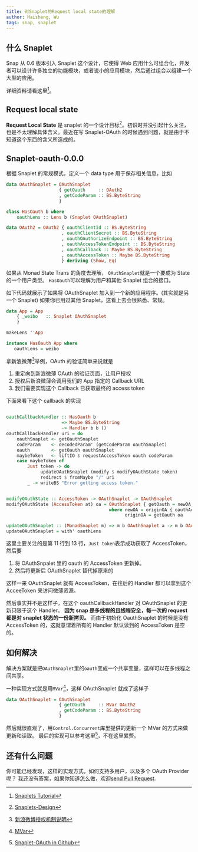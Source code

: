```yaml
---
title: 对Snaplet的Request local state的理解
author: Haisheng, Wu
tags: snap, snaplet
---
```


## 什么 Snaplet

Snap 从 0.6 版本引入 Snaplet 这个设计，它使得 Web 应用什么可组合化，开发者可以设计许多独立的功能模块，或者说小的应用模块，然后通过组合以组建一个大型的应用。

详细资料请看这里[^snaplets-tutorial]。

## Request local state

**Request Local State** 是 snaplet 的一个设计目标[^snaplets-design]。初识时并没引起什么关注，也是不太理解具体含义。最近在写 Snaplet-OAuth 的时候遇到问题，就是由于不知道这个东西的含义所造成的。

## Snaplet-oauth-0.0.0

根据 Snaplet 的常规模式，定义一个 data type 用于保存相关信息，比如

```haskell
data OAuthSnaplet = OAuthSnaplet
                    { getOauth     :: OAuth2
                    , getCodeParam :: BS.ByteString
                    }

class HasOauth b where
    oauthLens :: Lens b (Snaplet OAuthSnaplet)

data OAuth2 = OAuth2 { oauthClientId :: BS.ByteString
                     , oauthClientSecret :: BS.ByteString
                     , oauthOAuthorizeEndpoint :: BS.ByteString
                     , oauthAccessTokenEndpoint :: BS.ByteString
                     , oauthCallback :: Maybe BS.ByteString
                     , oauthAccessToken :: Maybe BS.ByteString
                     } deriving (Show, Eq)
```

如果从 Monad State Trans 的角度去理解， `OAuthSnaplet`就是一个要成为 State 的一个用户类型。
`HasOauth`可以理解为用户和其他 Snaplet 组合的接口。

如下代码就展示了如果将 OAuthSnaplet 加入到一个新的应用程序。(其实就是另一个 Snaplet)
如果你已用过其他 Snaplet，这看上去会很熟悉、常规。

```haskell
data App = App
    { _weibo   :: Snaplet OAuthSnaplet
    }

makeLens ''App

instance HasOauth App where
   oauthLens = weibo
```

拿新浪微薄[^weiboapi]举例，OAuth 的验证简单来说就是

1. 重定向到新浪微薄 OAuth 的验证页面，让用户授权
2. 授权后新浪微薄会调用我们的 App 指定的 Callback URL
3. 我们需要实现这个 Callback 已获取最终的 access token

下面来看下这个 callback 的实现

```haskell

oauthCallbackHandler :: HasOauth b
                     => Maybe BS.ByteString
                     -> Handler b b ()
oauthCallbackHandler uri = do
    oauthSnaplet <- getOauthSnaplet
    codeParam    <- decodedParam' (getCodeParam oauthSnaplet)
    oauth        <- getOauth oauthSnaplet
    maybeToken   <- liftIO $ requestAccessToken oauth codeParam
    case maybeToken of
        Just token -> do
             updateOAuthSnaplet (modify $ modifyOAuthState token)
             redirect $ fromMaybe "/" uri
        _ -> writeBS "Error getting access token."


modifyOAuthState :: AccessToken -> OAuthSnaplet -> OAuthSnaplet
modifyOAuthState (AccessToken at) oa = OAuthSnaplet { getOauth = newOA, getCodeParam = getCodeParam oa }
                                       where newOA = originOA { oauthAccessToken = Just at }
                                             originOA = getOauth oa

updateOAuthSnaplet :: (MonadSnaplet m) => m b OAuthSnaplet a -> m b OAuthSnaplet a
updateOAuthSnaplet = with' oauthLens

```

这里主要关注的是第 11 行到 13 行，`Just token`表示成功获取了 AccessToken，然后要

1. 将 OAuthSnpalet 里的 oauth 的 AccessToken 更新掉。
2. 然后将更新后 OAuthSnaplet 替代掉原来的

这样一来 OAuthSnaplet 就有 AccessToken，在往后的 Handler 都可以拿到这个 AcceeToken 来访问微薄资源。

然后事实并不是这样子，在这个 oauthCallbackHandler 对 OAuthSnaplet 的更新只限于这个 Handler。
**因为 snap 是多线程的且线程安全，每一次的 request 都是对 snaplet 状态的一份新拷贝。**
而由于初始化 OauthSnaplet 的时候是没有 AccessToken 的，这就意谓着所有的 Handler 默认读到的 AccessToken 是空的。

## 如何解决

解决方案就是把`OAuthSnaplet`里的`oauth`变成一个共享变量，这样可以在多线程之间共享。

一种实现方式就是用`MVar`[^mvar]，这样 OAuthSnaplet 就成了这样子

```haskell
data OAuthSnaplet = OAuthSnaplet
                    { getOauth     :: MVar OAuth2
                    , getCodeParam :: BS.ByteString
                    }
```

然后就很直观了，用`Control.Concurrent`库里提供的更新一个 MVar 的方式来做更新和读取。
最后的实现可以参考这里[^github-snaplet-oauth]，不在这里累赘。

## 还有什么问题

你可能已经发现，这样的实现方式，如何支持多用户，以及多个 OAuth Provider 呢？
我还没有答案，如果你知道怎么做，欢迎[send Pull Request].

[send pull request]: https://github.com/HaskellCNOrg/snaplet-oauth

[^snaplets-tutorial]: [Snaplets Tutorial](http://snapframework.com/docs/tutorials/snaplets-tutorial)
[^weiboapi]: [新浪微博授权机制说明](http://open.weibo.com/wiki/%E6%8E%88%E6%9D%83%E6%9C%BA%E5%88%B6%E8%AF%B4%E6%98%8E)
[^mvar]: [MVar](http://www.haskell.org/ghc/docs/7.0-latest/html/libraries/base-4.3.1.0/Control-Concurrent-MVar.html)
[^snaplets-design]: [Snaplets-Design](http://snapframework.com/docs/tutorials/snaplets-design)
[^github-snaplet-oauth]: [Snaplet-OAuth in Github](https://github.com/HaskellCNOrg/snaplet-oauth)
